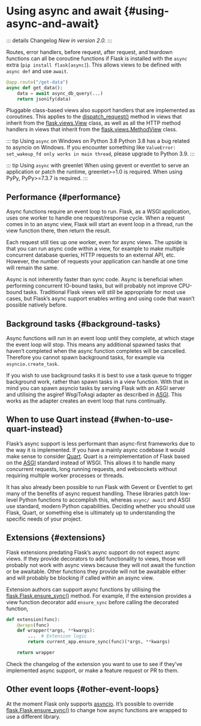 # Using async and await {#using-async-and-await}

::: details Changelog
*New in version 2.0.*
:::

Routes, error handlers, before request, after request, and teardown functions can all be coroutine functions if Flask is installed with the `async` extra (`pip install flask[async]`). This allows views to be defined with `async def` and use `await`.

```python
@app.route("/get-data")
async def get_data():
    data = await async_db_query(...)
    return jsonify(data)
```

Pluggable class-based views also support handlers that are implemented as coroutines. This applies to the [dispatch_request()](https://flask.palletsprojects.com/en/2.3.x/api/#flask.views.View.dispatch_request) method in views that inherit from the [flask.views.View](https://flask.palletsprojects.com/en/2.3.x/api/#flask.views.View) class, as well as all the HTTP method handlers in views that inherit from the [flask.views.MethodView](https://flask.palletsprojects.com/en/2.3.x/api/#flask.views.MethodView) class.

::: tip Using `async` on Windows on Python 3.8
Python 3.8 has a bug related to asyncio on Windows. If you encounter something like `ValueError: set_wakeup_fd only works in main thread`, please upgrade to Python 3.9.
:::

::: tip Using `async` with greenlet
When using gevent or eventlet to serve an application or patch the runtime, greenlet>=1.0 is required. When using PyPy, PyPy>=7.3.7 is required.
:::

## Performance {#performance}

Async functions require an event loop to run. Flask, as a WSGI application, uses one worker to handle one request/response cycle. When a request comes in to an async view, Flask will start an event loop in a thread, run the view function there, then return the result.

Each request still ties up one worker, even for async views. The upside is that you can run async code within a view, for example to make multiple concurrent database queries, HTTP requests to an external API, etc. However, the number of requests your application can handle at one time will remain the same.

Async is not inherently faster than sync code. Async is beneficial when performing concurrent IO-bound tasks, but will probably not improve CPU-bound tasks. Traditional Flask views will still be appropriate for most use cases, but Flask’s async support enables writing and using code that wasn’t possible natively before.

## Background tasks {#background-tasks}

Async functions will run in an event loop until they complete, at which stage the event loop will stop. This means any additional spawned tasks that haven’t completed when the async function completes will be cancelled. Therefore you cannot spawn background tasks, for example via `asyncio.create_task`.

If you wish to use background tasks it is best to use a task queue to trigger background work, rather than spawn tasks in a view function. With that in mind you can spawn asyncio tasks by serving Flask with an ASGI server and utilising the asgiref WsgiToAsgi adapter as described in [ASGI](https://flask.palletsprojects.com/en/2.3.x/deploying/asgi/). This works as the adapter creates an event loop that runs continually.

## When to use Quart instead {#when-to-use-quart-instead}

Flask’s async support is less performant than async-first frameworks due to the way it is implemented. If you have a mainly async codebase it would make sense to consider [Quart](https://github.com/pallets/quart). Quart is a reimplementation of Flask based on the [ASGI](https://asgi.readthedocs.io/en/latest/) standard instead of WSGI. This allows it to handle many concurrent requests, long running requests, and websockets without requiring multiple worker processes or threads.

It has also already been possible to run Flask with Gevent or Eventlet to get many of the benefits of async request handling. These libraries patch low-level Python functions to accomplish this, whereas `async/ await` and ASGI use standard, modern Python capabilities. Deciding whether you should use Flask, Quart, or something else is ultimately up to understanding the specific needs of your project.

## Extensions {#extensions}

Flask extensions predating Flask’s async support do not expect async views. If they provide decorators to add functionality to views, those will probably not work with async views because they will not await the function or be awaitable. Other functions they provide will not be awaitable either and will probably be blocking if called within an async view.

Extension authors can support async functions by utilising the [flask.Flask.ensure_sync()](https://flask.palletsprojects.com/en/2.3.x/api/#flask.Flask.ensure_sync) method. For example, if the extension provides a view function decorator add `ensure_sync` before calling the decorated function,

```python
def extension(func):
    @wraps(func)
    def wrapper(*args, **kwargs):
        ...  # Extension logic
        return current_app.ensure_sync(func)(*args, **kwargs)

    return wrapper
```

Check the changelog of the extension you want to use to see if they’ve implemented async support, or make a feature request or PR to them.

## Other event loops {#other-event-loops}

At the moment Flask only supports [asyncio](https://docs.python.org/3/library/asyncio.html#module-asyncio). It’s possible to override [flask.Flask.ensure_sync()](https://flask.palletsprojects.com/en/2.3.x/api/#flask.Flask.ensure_sync) to change how async functions are wrapped to use a different library.